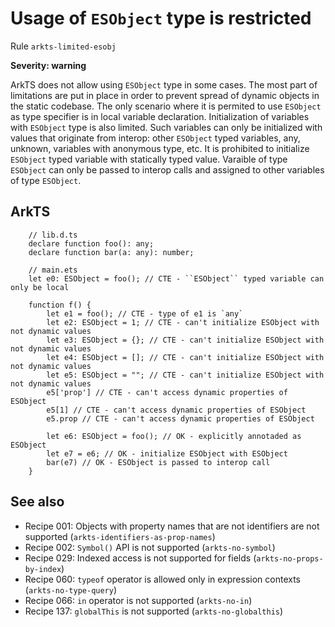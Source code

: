 #  Usage of ``ESObject`` type is restricted

Rule ``arkts-limited-esobj``

**Severity: warning**

ArkTS does not allow using ``ESObject`` type in some cases. The most part of
limitations are put in place in order to prevent spread of dynamic objects in
the static codebase. The only scenario where it is permited to use ``ESObject``
as type specifier is in local variable declaration. Initialization of variables
with ``ESObject`` type is also limited. Such variables can only be initialized
with values that originate from interop: other ``ESObject`` typed variables,
any, unknown, variables with anonymous type, etc. It is prohibited to
initialize ``ESObject`` typed variable with statically typed value. Varaible
of type ``ESObject`` can only be passed to interop calls and assigned to other
variables of type ``ESObject``.


## ArkTS


```
    // lib.d.ts
    declare function foo(): any;
    declare function bar(a: any): number;

    // main.ets
    let e0: ESObject = foo(); // CTE - ``ESObject`` typed variable can only be local

    function f() {
        let e1 = foo(); // CTE - type of e1 is `any`
        let e2: ESObject = 1; // CTE - can't initialize ESObject with not dynamic values
        let e3: ESObject = {}; // CTE - can't initialize ESObject with not dynamic values
        let e4: ESObject = []; // CTE - can't initialize ESObject with not dynamic values
        let e5: ESObject = ""; // CTE - can't initialize ESObject with not dynamic values
        e5['prop'] // CTE - can't access dynamic properties of ESObject
        e5[1] // CTE - can't access dynamic properties of ESObject
        e5.prop // CTE - can't access dynamic properties of ESObject

        let e6: ESObject = foo(); // OK - explicitly annotaded as ESObject
        let e7 = e6; // OK - initialize ESObject with ESObject
        bar(e7) // OK - ESObject is passed to interop call
    }
```


## See also

- Recipe 001:  Objects with property names that are not identifiers are not supported (``arkts-identifiers-as-prop-names``)
- Recipe 002:  ``Symbol()`` API is not supported (``arkts-no-symbol``)
- Recipe 029:  Indexed access is not supported for fields (``arkts-no-props-by-index``)
- Recipe 060:  ``typeof`` operator is allowed only in expression contexts (``arkts-no-type-query``)
- Recipe 066:  ``in`` operator is not supported (``arkts-no-in``)
- Recipe 137:  ``globalThis`` is not supported (``arkts-no-globalthis``)

